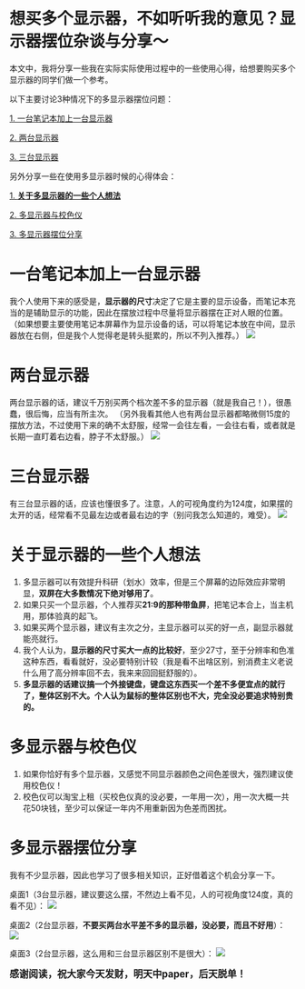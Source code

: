 # 想买多个显示器，不如听听我的意见？显示器摆位杂谈与分享～

本文中，我将分享一些我在实际实际使用过程中的一些使用心得，给想要购买多个显示器的同学们做一个参考。

以下主要讨论3种情况下的多显示器摆位问题：

[1. 一台笔记本加上一台显示器](#一台笔记本加上一台显示器)

[2. 两台显示器](#两台显示器)

[3. 三台显示器](#三台显示器)

另外分享一些在使用多显示器时候的心得体会：

[1. **关于多显示器的一些个人想法**](#关于显示器的一些个人想法) 

[2. 多显示器与校色仪](#多显示器与校色仪)

[3. 多显示器摆位分享](#多显示器摆位分享)

# 一台笔记本加上一台显示器
我个人使用下来的感受是，**显示器的尺寸**决定了它是主要的显示设备，而笔记本充当的是辅助显示的功能，因此在摆放过程中尽量将显示器摆在正对人眼的位置。
（如果想要主要使用笔记本屏幕作为显示设备的话，可以将笔记本放在中间，显示器放在右侧，但是我个人觉得老是转头挺累的，所以不列入推荐。）
![](https://i.loli.net/2021/07/05/GvIbVMBqiFUge6s.png)

# 两台显示器
两台显示器的话，建议千万别买两个档次差不多的显示器（就是我自己！），很愚蠢，很后悔，应当有所主次。
（另外我看其他人也有两台显示器都略微侧15度的摆放方法，不过使用下来的确不太舒服，经常一会往左看，一会往右看，或者就是长期一直盯着右边看，脖子不太舒服。）
![](https://i.loli.net/2021/07/05/ImvNuyl5hCZxd6G.png)

# 三台显示器
有三台显示器的话，应该也懂很多了。注意，人的可视角度约为124度，如果摆的太开的话，经常看不见最左边或者最右边的字（别问我怎么知道的，难受）。
![](https://i.loli.net/2021/07/05/niEYQDRz8tOjgFl.png)

# 关于显示器的一些个人想法
1. 多显示器可以有效提升科研（划水）效率，但是三个屏幕的边际效应非常明显，**双屏在大多数情况下绝对够用了**。
2. 如果只买一个显示器，个人推荐买**21:9的那种带鱼屏**，把笔记本合上，当主机用，那体验真的起飞。
3. 如果买两个显示器，建议有主次之分，主显示器可以买的好一点，副显示器就能亮就行。
4. 我个人认为，**显示器的尺寸买大一点的比较好**，至少27寸，至于分辨率和色准这种东西，看看就好，没必要特别计较（我是看不出啥区别，别消费主义老说什么用了高分辨率回不去，我来来回回挺舒服的）。
5. **多显示器的话建议搞一个外接键盘，键盘这东西买一个差不多便宜点的就行了，整体区别不大。个人认为鼠标的整体区别也不大，完全没必要追求特别贵的。**

# 多显示器与校色仪
1. 如果你恰好有多个显示器，又感觉不同显示器颜色之间色差很大，强烈建议使用校色仪！
2. 校色仪可以淘宝上租（买校色仪真的没必要，一年用一次），用一次大概一共花50块钱，至少可以保证一年内不用重新因为色差而困扰。

# 多显示器摆位分享
我有不少显示器，因此也学习了很多相关知识，正好借着这个机会分享一下。

桌面1（3台显示器，建议要这么摆，不然边上看不见，人的可视角度124度，真的看不见）：
![](https://i.loli.net/2021/07/05/b5cZqkylEXx9u8V.jpg)

桌面2（2台显示器，**不要买两台水平差不多的显示器，没必要，而且不好用**）：
![](https://i.loli.net/2021/07/05/HLeBgaQD6dJnfVK.jpg)

桌面3（2台显示器，这么用和三台显示器区别不是很大）：
![](https://i.loli.net/2021/07/05/5eZCURmcEFlpdQx.jpg)


**<big>感谢阅读，祝大家今天发财，明天中paper，后天脱单！</big>**
